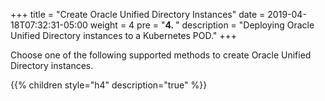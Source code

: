 +++
title = "Create Oracle Unified Directory Instances"
date = 2019-04-18T07:32:31-05:00
weight = 4
pre = "<b>4. </b>"
description = "Deploying Oracle Unified Directory instances to a Kubernetes POD."
+++

Choose one of the following supported methods to create Oracle Unified Directory instances.

{{% children style="h4" description="true" %}}